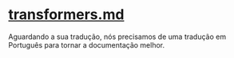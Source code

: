 # [transformers.md](/advanced/transformers.md)

Aguardando a sua tradução, nós precisamos de uma tradução em Português para tornar a documentação melhor.
